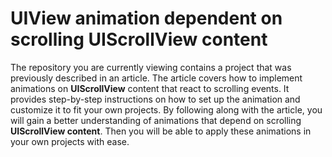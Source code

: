 # UIView animation dependent on scrolling UIScrollView content

The repository you are currently viewing contains a project that was previously described in an article. The article covers how to implement animations on **UIScrollView** content that react to scrolling events. It provides step-by-step instructions on how to set up the animation and customize it to fit your own projects. By following along with the article, you will gain a better understanding of animations that depend on scrolling **UIScrollView content**. Then you will be able to apply these animations in your own projects with ease.
